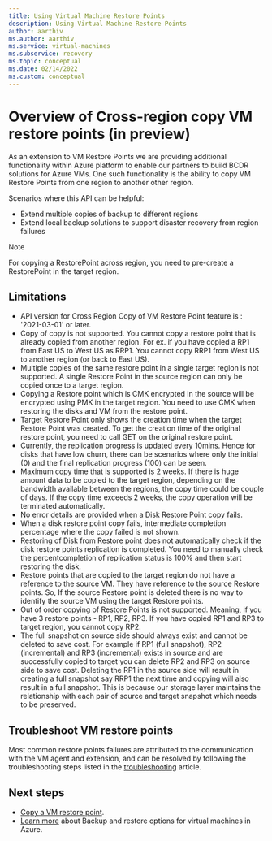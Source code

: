 ```yaml
---
title: Using Virtual Machine Restore Points
description: Using Virtual Machine Restore Points
author: aarthiv
ms.author: aarthiv
ms.service: virtual-machines
ms.subservice: recovery
ms.topic: conceptual
ms.date: 02/14/2022
ms.custom: conceptual
---
```


# Overview of Cross-region copy VM restore points (in preview)

As an extension to VM Restore Points we are providing additional functionality within Azure platform to enable our partners to build BCDR solutions for Azure VMs. One such functionality is the ability to copy VM Restore Points from one region to another other region.

Scenarios where this API can be helpful:

- Extend multiple copies of backup to different regions
- Extend local backup solutions to support disaster recovery from region failures

> [!NOTE]
> For copying a RestorePoint across region, you need to pre-create a RestorePoint in the target region.

## Limitations

- API version for Cross Region Copy of VM Restore Point feature is : '2021-03-01' or later.
- Copy of copy is not supported. You cannot copy a restore point that is already copied from another region. For ex. if you have copied a RP1 from East US to West US as RRP1. You cannot copy RRP1 from West US to another region (or back to East US).
- Multiple copies of the same restore point in a single target region is not supported. A single Restore Point in the source region can only be copied once to a target region.
- Copying a Restore point which is CMK encrypted in the source will be encrypted using PMK in the target region. You need to use CMK when restoring the disks and VM from the restore point.
- Target Restore Point only shows the creation time when the target Restore Point was created. To get the creation time of the original restore point, you need to call GET on the original restore point. 
- Currently, the replication progress is updated every 10mins. Hence for disks that have low churn, there can be scenarios where only the initial (0) and the final replication progress (100) can be seen.
- Maximum copy time that is supported is 2 weeks. If there is huge amount data to be copied to the target region, depending on the bandwidth available between the regions, the copy time could be couple of days. If the copy time exceeds 2 weeks, the copy operation will be terminated automatically.
- No error details are provided when a Disk Restore Point copy fails.
- When a disk restore point copy fails,  intermediate completion percentage where the copy failed is not shown.
- Restoring of Disk from Restore point does not automatically check if the disk restore points replication is completed. You need to manually check the percentcompletion of replication status is 100%  and then start restoring the disk.
- Restore points that are copied to the target region do not have a reference to the source VM. They have reference to the source Restore points. So, If the source Restore point is deleted there is no way to identify the source VM using the target Restore points.
- Out of order copying of Restore Points is not supported. Meaning, if you have 3 restore points - RP1, RP2, RP3. If you have copied RP1 and RP3 to target region, you cannot copy RP2. 
- The full snapshot on source side should always exist and cannot be deleted to save cost. For example if RP1 (full snapshot), RP2 (incremental) and RP3 (incremental) exists in source and are successfully copied to target you can delete RP2 and RP3 on source side to save cost. Deleting the RP1 in the source side will result in creating a full snapshot say RRP1 the next time and copying will also result in a full snapshot. This is because our storage layer maintains the relationship with each pair of source and target snapshot which needs to be preserved.

## Troubleshoot VM restore points
Most common restore points failures are attributed to the communication with the VM agent and extension, and can be resolved by following the troubleshooting steps listed in the [troubleshooting](restore-point-troubleshooting.md) article.

## Next steps

- [Copy a VM restore point](virtual-machines-copy-restore-points-how-to.md).
- [Learn more](backup-recovery.md) about Backup and restore options for virtual machines in Azure.
